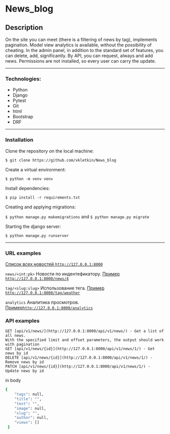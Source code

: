 # News_blog

## Description

On the site you can meet (there is a filtering of news by tag), implements pagination. Model view analytics is available, without the possibility of cheating.
In the admin panel, in addition to the standard set of features, you can delete, add, significantly. By API, you can request, always and add news.
Permissions are not installed, so every user can carry the update.

---

### Technologies:
* Python
* Django
* Pytest
* Git
* html
* Bootstrap
* DRF

---

### Installation
Clone the repository on the local machine:

```$ git clone https://github.com/vkletkin/News_blog```

 Create a virtual environment:
 
 ```$ python -m venv venv```
 
 Install dependencies:

```$ pip install -r requirements.txt```

Creating and applying migrations:

```$ python manage.py makemigrations``` and  ```$ python manage.py migrate```

Starting the django server:

```$ python manage.py runserver```

---

### URL examples

 [Список всех новостей ```http://127.0.0.1:8000```](http://127.0.0.1:8000)
 
 ```news/<int:pk>```         Новости по индентефикатору. [Пример ```http://127.0.0.1:8000/news/4```](http://127.0.0.1:8000/news/4)
 
 ```tag/<slug:slug>```       Использование тега.         [Пример   ```http://127.0.0.1:8000/tag/weather```](http://127.0.0.1:8000/tag/weather)
 
 ```analytics```             Аналитика просмотров.       [Пример```http://127.0.0.1:8000/analytics```](http://127.0.0.1:8000/analytics)

### API examples

```
GET [api/v1/news/](http://127.0.0.1:8000/api/v1/news/) - Get a list of all news.
With the specified limit and offset parameters, the output should work with pagination
GET [api/v1/news/{id}](http://127.0.0.1:8000/api/v1/news/1/) - Get news by id
DELETE [api/v1/news/{id}](http://127.0.0.1:8000/api/v1/news/1/) - Remove news by id
PATCH [api/v1/news/{id}](http://127.0.0.1:8000/api/v1/news/1/) - Update news by id
```

in body

```bash
{
    "tags": null,
    "title": "",
    "text": "",
    "image": null,
    "slug": "",
    "author": null,
    "views": []
 }
```
